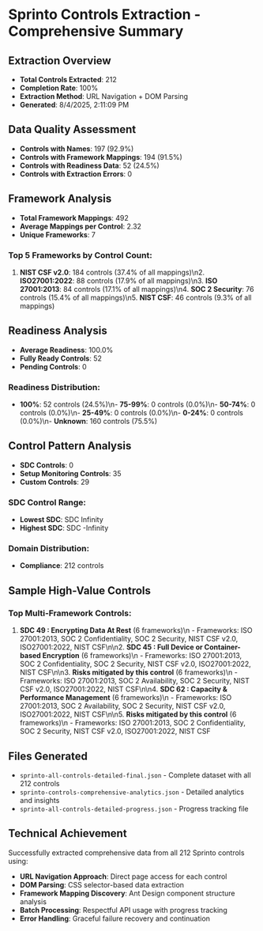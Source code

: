 
# Sprinto Controls Extraction - Comprehensive Summary

## Extraction Overview
- **Total Controls Extracted**: 212
- **Completion Rate**: 100%
- **Extraction Method**: URL Navigation + DOM Parsing
- **Generated**: 8/4/2025, 2:11:09 PM

## Data Quality Assessment
- **Controls with Names**: 197 (92.9%)
- **Controls with Framework Mappings**: 194 (91.5%)
- **Controls with Readiness Data**: 52 (24.5%)
- **Controls with Extraction Errors**: 0

## Framework Analysis
- **Total Framework Mappings**: 492
- **Average Mappings per Control**: 2.32
- **Unique Frameworks**: 7

### Top 5 Frameworks by Control Count:
1. **NIST CSF v2.0**: 184 controls (37.4% of all mappings)\n2. **ISO27001:2022**: 88 controls (17.9% of all mappings)\n3. **ISO 27001:2013**: 84 controls (17.1% of all mappings)\n4. **SOC 2 Security**: 76 controls (15.4% of all mappings)\n5. **NIST CSF**: 46 controls (9.3% of all mappings)

## Readiness Analysis
- **Average Readiness**: 100.0%
- **Fully Ready Controls**: 52
- **Pending Controls**: 0

### Readiness Distribution:
- **100%**: 52 controls (24.5%)\n- **75-99%**: 0 controls (0.0%)\n- **50-74%**: 0 controls (0.0%)\n- **25-49%**: 0 controls (0.0%)\n- **0-24%**: 0 controls (0.0%)\n- **Unknown**: 160 controls (75.5%)

## Control Pattern Analysis
- **SDC Controls**: 0
- **Setup Monitoring Controls**: 35
- **Custom Controls**: 29

### SDC Control Range:
- **Lowest SDC**: SDC Infinity
- **Highest SDC**: SDC -Infinity

### Domain Distribution:
- **Compliance**: 212 controls

## Sample High-Value Controls
### Top Multi-Framework Controls:
1. **SDC 49 : Encrypting Data At Rest** (6 frameworks)\n   - Frameworks: ISO 27001:2013, SOC 2 Confidentiality, SOC 2 Security, NIST CSF v2.0, ISO27001:2022, NIST CSF\n\n2. **SDC 45 : Full Device or Container-based Encryption** (6 frameworks)\n   - Frameworks: ISO 27001:2013, SOC 2 Confidentiality, SOC 2 Security, NIST CSF v2.0, ISO27001:2022, NIST CSF\n\n3. **Risks mitigated by this control** (6 frameworks)\n   - Frameworks: ISO 27001:2013, SOC 2 Availability, SOC 2 Security, NIST CSF v2.0, ISO27001:2022, NIST CSF\n\n4. **SDC 62 : Capacity & Performance Management** (6 frameworks)\n   - Frameworks: ISO 27001:2013, SOC 2 Availability, SOC 2 Security, NIST CSF v2.0, ISO27001:2022, NIST CSF\n\n5. **Risks mitigated by this control** (6 frameworks)\n   - Frameworks: ISO 27001:2013, SOC 2 Confidentiality, SOC 2 Security, NIST CSF v2.0, ISO27001:2022, NIST CSF

## Files Generated
- `sprinto-all-controls-detailed-final.json` - Complete dataset with all 212 controls
- `sprinto-controls-comprehensive-analytics.json` - Detailed analytics and insights
- `sprinto-all-controls-detailed-progress.json` - Progress tracking file

## Technical Achievement
Successfully extracted comprehensive data from all 212 Sprinto controls using:
- **URL Navigation Approach**: Direct page access for each control
- **DOM Parsing**: CSS selector-based data extraction
- **Framework Mapping Discovery**: Ant Design component structure analysis
- **Batch Processing**: Respectful API usage with progress tracking
- **Error Handling**: Graceful failure recovery and continuation
